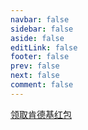 ```yaml
---
navbar: false
sidebar: false
aside: false
editLink: false
footer: false
prev: false
next: false
comment: false
---
```


[领取肯德基红包](kfcapplinkurl://menu?action={"url":"kfcapplinkurl://t1/kfc-ordering-preorder/default"})